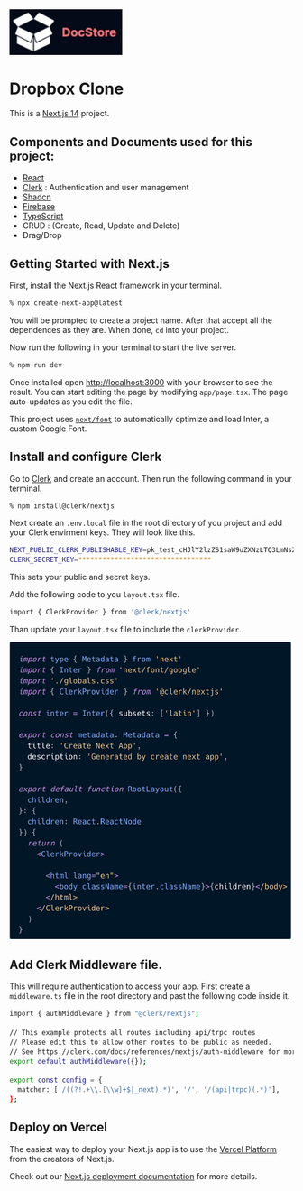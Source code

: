 <img src="/public/github-img.jpg" width="200">

# Dropbox Clone

This is a [Next.js 14](https://nextjs.org/) project.

## Components and Documents used for this project:
- [React](https://react.dev/)
- [Clerk](https://clerk.com/) : Authentication and user management
- [Shadcn](https://ui.shadcn.com/)
- [Firebase](https://firebase.google.com/)
- [TypeScript](https://www.typescriptlang.org/)
- CRUD : (Create, Read, Update and Delete)
- Drag/Drop

## Getting Started with Next.js

First, install the Next.js React framework in your terminal.

```bash
% npx create-next-app@latest
```
You will be prompted to create a project name. After that accept all the dependences as they are. When done, `cd` into your project.

Now run the following in your terminal to start the live server. 

```bash
% npm run dev
```

Once installed open [http://localhost:3000](http://localhost:3000) with your browser to see the result.
You can start editing the page by modifying `app/page.tsx`. The page auto-updates as you edit the file.

This project uses [`next/font`](https://nextjs.org/docs/basic-features/font-optimization) to automatically optimize and load Inter, a custom Google Font.

## Install and configure Clerk

Go to [Clerk](https://clerk.com/) and create an account. Then run the following command in your terminal.
```bash
% npm install@clerk/nextjs
```

Next create an `.env.local` file in the root directory of you project and add your Clerk envirment keys.  They will look like this.

```bash 
NEXT_PUBLIC_CLERK_PUBLISHABLE_KEY=pk_test_cHJlY2lzZS1saW9uZXNzLTQ3LmNsZXJrLmFjY291bnRzLmRldiQ
CLERK_SECRET_KEY=*********************************
```
This sets your public and secret keys.

Add the following code to you `layout.tsx` file.

```bash
import { ClerkProvider } from '@clerk/nextjs'
```
Than update your `layout.tsx` file to include the `clerkProvider`.

<img src="/public/carbon.png" width="500">

## Add Clerk Middleware file.
This will require authentication to access your app.
First create a `middleware.ts` file in the root directory and past the following code inside it.
```bash
import { authMiddleware } from "@clerk/nextjs";
 
// This example protects all routes including api/trpc routes
// Please edit this to allow other routes to be public as needed.
// See https://clerk.com/docs/references/nextjs/auth-middleware for more information about configuring your Middleware
export default authMiddleware({});
 
export const config = {
  matcher: ['/((?!.+\\.[\\w]+$|_next).*)', '/', '/(api|trpc)(.*)'],
};
```

## Deploy on Vercel

The easiest way to deploy your Next.js app is to use the [Vercel Platform](https://vercel.com/new?utm_medium=default-template&filter=next.js&utm_source=create-next-app&utm_campaign=create-next-app-readme) from the creators of Next.js.

Check out our [Next.js deployment documentation](https://nextjs.org/docs/deployment) for more details.
